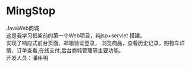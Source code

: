 # MingStop
JavaWeb商城<br>
 这是我学习框架前的第一个Web项目，纯jsp+servlet 搭建。<br>
 实现了响应式前台页面，邮箱验证登录， 浏览商品，查看历史记录，购物车详情，订单查看,在线支付,后台商城管理等主要功能。<br>
 开发人员：潘伟明
